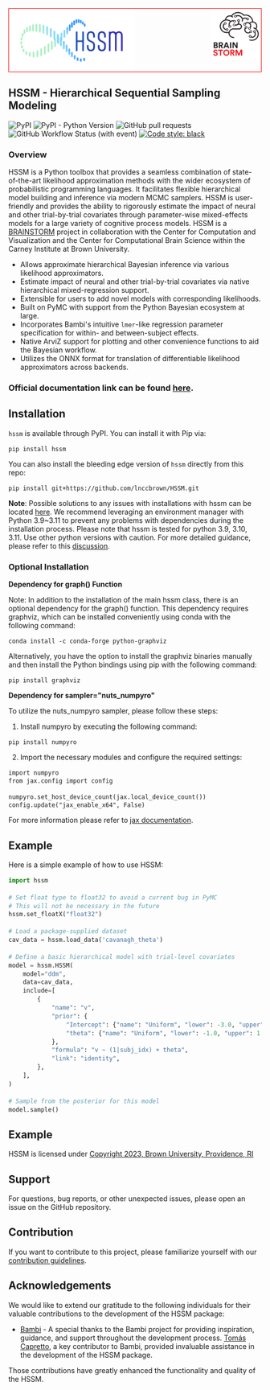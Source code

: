 <div style="display: flex; justify-content: space-between; border: 1px solid red;">
  <img src="docs/images/mainlogo.png" style="width: 250px;">
  <a href="https://ccbs.carney.brown.edu/brainstorm">
    <img src="docs/images/Brain-Bolt-%2B-Circuits.gif" style="width: 100px;">
  </a>
</div>

## HSSM - Hierarchical Sequential Sampling Modeling

![PyPI](https://img.shields.io/pypi/v/hssm)
![PyPI - Python Version](https://img.shields.io/pypi/pyversions/hssm)
![GitHub pull requests](https://img.shields.io/github/issues-pr/lnccbrown/HSSM)
![GitHub Workflow Status (with event)](https://img.shields.io/github/actions/workflow/status/lnccbrown/HSSM/run_tests.yml)
[![Code style: black](https://img.shields.io/badge/code%20style-black-000000.svg)](https://github.com/ambv/black)

### Overview

HSSM is a Python toolbox that provides a seamless combination of state-of-the-art likelihood approximation methods with the wider ecosystem of probabilistic programming languages. It facilitates flexible hierarchical model building and inference via modern MCMC samplers. HSSM is user-friendly and provides the ability to rigorously estimate the impact of neural and other trial-by-trial covariates through parameter-wise mixed-effects models for a large variety of cognitive process models. HSSM is a  <a href="https://ccbs.carney.brown.edu/brainstorm">BRAINSTORM</a> project in collaboration with the Center for Computation and Visualization and the Center for Computational Brain Science within the Carney Institute at Brown University. 

- Allows approximate hierarchical Bayesian inference via various likelihood approximators.
- Estimate impact of neural and other trial-by-trial covariates via native hierarchical mixed-regression support.
- Extensible for users to add novel models with corresponding likelihoods.
- Built on PyMC with support from the Python Bayesian ecosystem at large.
- Incorporates Bambi's intuitive `lmer`-like regression parameter specification for within- and between-subject effects.
- Native ArviZ support for plotting and other convenience functions to aid the Bayesian workflow.
- Utilizes the ONNX format for translation of differentiable likelihood approximators across backends.

### Official documentation link can be found [here](https://lnccbrown.github.io/HSSM/).

## Installation

`hssm` is available through PyPI. You can install it with Pip via:

```
pip install hssm
```

You can also install the bleeding edge version of `hssm` directly from this repo:

```
pip install git+https://github.com/lnccbrown/HSSM.git
```
**Note**: Possible solutions to any issues with installations with hssm can be located [here](https://github.com/lnccbrown/HSSM/discussions). We recommend leveraging an environment manager with Python 3.9~3.11 to prevent any problems with dependencies during the installation process. Please note that hssm is tested for python 3.9, 3.10, 3.11. Use other python versions with caution. For more detailed guidance, please refer to this [discussion](https://github.com/lnccbrown/HSSM/discussions/152). 

### Optional Installation

**Dependency for graph() Function**

Note: In addition to the installation of the main hssm class, there is an optional dependency for the graph() function. This dependency requires graphviz, which can be installed conveniently using conda with the following command:

```
conda install -c conda-forge python-graphviz
```

Alternatively, you have the option to install the graphviz binaries manually and then install the Python bindings using pip with the following command:

```
pip install graphviz
```

**Dependency for sampler="nuts_numpyro"**

To utilize the nuts_numpyro sampler, please follow these steps:

1. Install numpyro by executing the following command:

```
pip install numpyro
```

2. Import the necessary modules and configure the required settings:

```
import numpyro
from jax.config import config

numpyro.set_host_device_count(jax.local_device_count())
config.update("jax_enable_x64", False)
```

For more information please refer to [jax documentation](https://jax.readthedocs.io/en/latest/installation.html).

## Example

Here is a simple example of how to use HSSM:

```python
import hssm

# Set float type to float32 to avoid a current bug in PyMC
# This will not be necessary in the future
hssm.set_floatX("float32")

# Load a package-supplied dataset
cav_data = hssm.load_data('cavanagh_theta')

# Define a basic hierarchical model with trial-level covariates
model = hssm.HSSM(
    model="ddm",
    data=cav_data,
    include=[
        {
            "name": "v",
            "prior": {
                "Intercept": {"name": "Uniform", "lower": -3.0, "upper": 3.0},
                "theta": {"name": "Uniform", "lower": -1.0, "upper": 1.0},
            },
            "formula": "v ~ (1|subj_idx) + theta",
            "link": "identity",
        },
    ],
)

# Sample from the posterior for this model
model.sample()
```

## Example

HSSM is licensed under [Copyright 2023, Brown University, Providence, RI](LICENSE)

## Support

For questions, bug reports, or other unexpected issues, please open an issue on the GitHub repository.

## Contribution

If you want to contribute to this project, please familiarize yourself with our [contribution guidelines](docs/CONTRIBUTING.md).

## Acknowledgements

We would like to extend our gratitude to the following individuals for their valuable contributions to the development of the HSSM package:

- [Bambi](https://github.com/bambinos/bambi) - A special thanks to the Bambi project for providing inspiration, guidance, and support throughout the development process. [Tomás Capretto](https://github.com/tomicapretto), a key contributor to Bambi, provided invaluable assistance in the development of the HSSM package.

Those contributions have greatly enhanced the functionality and quality of the HSSM.
